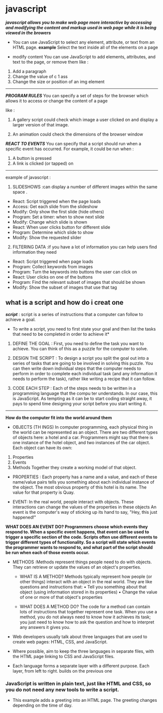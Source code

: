 # javascript
***javascript allows you to make web page more interactive 
 by accessing and modifying the content and markup used in web page 
 while it is being viewed in the browers***


* You can use JavaScript to select any
element, attribute, or text from an
HTML page. 
**example**
Select the text inside all of the <hl>
elements on a page


* modify content 
You can use JavaScript to add
elements, attributes, and text to the
page, or remove them
like :
1. Add a paragraph
2. Change the value of c 1 ass
3. Change the size or position of an
img element

******

***PROGRAM RULES***
You can specify a set of steps for
the browser which allows it to access or change the
content of a page

like :
1. A gallery script could check which
image a user clicked on and display
a larger version of that image.

2. An animation could check the
dimensions of the browser window

***REACT TO EVENTS***
You can specify that a script should run
when a specific event has occurred.
 For example, it could be run when : 
1. A button is pressed
2. A link is clicked (or tapped) on
 ****

 
 example of javascript  :
1.  SLIDESHOWS :can display a number of different images
 within the same space .
* React: Script triggered when the page loads
* Access: Get each slide from the slideshow
* Modify: Only show the first slide (hide others)
* Program: Set a timer: when to show next slide
* Modify: Change which slide is shown
* React: When user clicks button for different slide
* Program: Determine which slide to show
* Modify: Show the requested slider

2. FILTERING DATA :if you have a lot of information you can help users find information they need 
* React: Script triggered when page loads
* Program: Collect keywords from images
* Program: Turn the keywords into buttons the user
can click on
* React: User clicks on one of the buttons
* Program: Find the relevant subset of images that
should be shown
* Modify: Show the subset of images that use that tag

## what is a script and how do i creat one 

***script*** :  script is a series of instructions that a
computer can follow to achieve a goal. 
 
* To write a script, you need to first
state your goal and then list the
tasks that need to be completed in
order to achieve it*

1. DEFINE THE GOAL :
First, you need to define the task you want to
achieve. You can think of this as a puzzle for the
computer to solve.

2.  DESIGN THE SCRIPT :
To design a script you split the goal out into a series
of tasks that are going to be involved in solving this
puzzle. 
You can then write down individual steps that the
computer needs to perform in order to complete
each individual task (and any information it needs to
perform the task), rather like writing a recipe that it
can follow.
3. CODE EACH STEP :
Each of the steps needs to be written in a
programming language that the compu ter
understands. In our case, this is JavaScript.
As tempting as it can be to start coding straight
away, it pays to spend time designing your script
before you start writing it. 

***

**How do the computer fit into the world around them**

* OBJECTS (TH INGS)
In computer programming, each physical thing in
the world can be represented as an object. There are
two different types of objects here: a hotel and a car.
Programmers might say that there is one instance of
the hotel object, and two instances of the car object.
Each object can have its own:
1.  Properties
2.  Events
3. Methods
Together they create a working model of that object.

* PROPERTIES : Each property has a name and a value, and each of
these name/value pairs tells you something about
each individual instance of the object.
The most obvious property of this hotel is its name.
The value for that property is Quay. 



* EVENT:
In the real world, people interact with objects. These interactions can
change the values of the properties in these objects
An event is the computer's way of sticking up its
hand to say, "Hey, this just happened!"

**WHAT DOES AN EVENT DO?
Programmers choose which events they respond to.
When a specific event happens, that event can be
used to trigger a specific section of the code.
Scripts often use different events to trigger different
types of functionality.
So a script will state which events the programmer
wants to respond to, and what part of the script
should be run when each of those events occur.**


* METHODS :Methods represent things people need to do with objects. They can
retrieve or update the values of an object's properties. 

  - WHAT IS A METHOD?
Methods typically represent how people (or other
things) interact with an object in the real world.
They are like questions and instructions that:
• Tell you something about that object (using
information stored in its properties)
• Change the value of one or more of that object's
properties 

  - WHAT DOES A METHOD DO?
The code for a method can contain lots of
instructions that together represent one task.
When you use a method, you do not always need to
know how it achieves its task; you just need to know
how to ask the question and how to interpret any
answers it gives you. 



* Web developers usually talk
about three languages that
are used to create web pages:
HTML, CSS, and JavaScript.

* Where possible, aim to keep the
three languages in separate files,
with the HTML page linking to
CSS and JavaScript files.

* Each language forms a separate
layer with a different purpose.
Each layer, from left to right.
builds on the previous one

### JavaScript is written in plain text, just like HTML and CSS, so you do not need any new tools to write a script.

* This example adds a greeting into an HTML page. The greeting changes depending on the time of day. 

